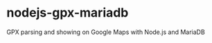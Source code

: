 nodejs-gpx-mariadb
==================

GPX parsing and showing on Google Maps with Node.js and MariaDB

